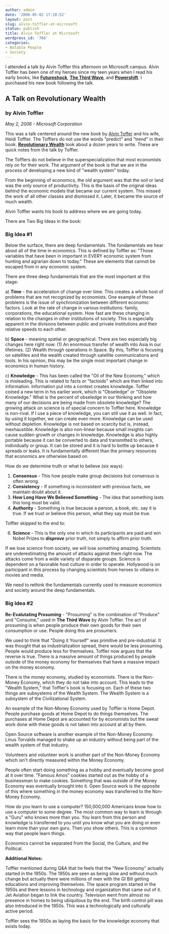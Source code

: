 ```yaml
---
author: admin
date: '2006-05-02 17:10:52'
layout: post
slug: alvin-toffler-at-microsoft
status: publish
title: Alvin Toffler at Microsoft
wordpress_id: '766'
categories:
- Notable People
- Society
---
```

I attended a talk by Alvin Toffler this afternoon on Microsoft campus. Alvin  Toffler has been one of my heroes since my teen years when I read his early  books, like <strong><a href="http://www.amazon.com/gp/product/0553277375/"> Futureshock</a></strong>, <strong><a href="http://www.amazon.com/gp/product/0553246984"> The Third Wave</a></strong>, and <strong> <a href="http://www.amazon.com/gp/product/0553292153/">Powershift</a></strong>. I  purchased his new book following the talk.
<h2>A Talk on Revolutionary Wealth</h2>
<h3>by Alvin Toffler</h3>
<em>May 2, 2006 - Microsoft Corporation</em>

This was a talk centered around the new book by <a href="http://www.amazon.com/gp/search/ref=nb_ss_gw/102-5052396-6163368?url=search-alias=aps&field-keywords=alvin+toffler&Go.x=20&Go.y=15"> Alvin Toffer</a> and his wife, Heidi Toffler. The Tofflers do not use the words  "predict" and "trend" in their book. <strong> <a href="http://www.amazon.com/gp/product/0375401741/">Revolutionary Wealth</a></strong>  took about a dozen years to write. These are quick notes from the talk by  Toffler.

The Tofflers do not believe in the superspecialization that most economists  rely on for their work. The argument of the book is that we are in the process  of developing a new kind of "wealth system" today.

From the beginning of economics, the old argument was that the soil or land  was the only source of productivity. This is the basis of the original ideas  behind the economic models that became our current system. This missed the work  of all other classes and dismissed it. Later, it became the source of much  wealth.

Alvin Toffler wants his book to address where we are going today.

There are Two Big Ideas in the book:
<h3>Big Idea #1</h3>
Below the surface, there are deep fundamentals. The fundamentals we hear  about all of the time in economics. This is defined by Toffler as: "Those  variables that have been in important in EVERY economic system from hunting and  agrarian down to today." These are elements that cannot be escaped from in any  economic system.

There are three deep fundamentals that are the most important at this stage:

a) <strong>Time</strong> - the acceleration of change over time. This creates a whole  host of problems that are not recognized by
economists. One example of these problems is the issue of synchronization  between different economic factors. Look at the rate of change in various  institutions: family, corporations, the educational system. How fast are these  changing in relation to the changes in other institutions of society. This is  especially apparent in the divisions between public and private institutions and  their relative speeds to each other.

b) <strong>Space</strong> - meaning spatial or geographical. There are two especially  big changes here right now: (1) An enormous transfer of wealth into Asia in our  lifetimes. (2) Wealth through operations in Space. By this, Toffler is focusing  on satellites and the wealth created through satellite communications and tools.  In his opinion, this may be the single most important change in economics in  human history.

c) <strong>Knowledge</strong> - This has been called the "Oil of the New Economy,"  which is misleading. This is related to facts or "factoids" which are then  linked into information. Information put into a context creates knowledge.  Toffler coined a new term in his earlier work, which is "Obseledge" or "Obsolete  Knowledge." What is the percent of obseledge in our thinking and how many of our  decisions are being made from obsolete knowledge? The growing attack on science  is of special concern to Toffler here. Knowledge is non-rival. If I use a piece  of knowledge, you can still use it as well. In fact, by using it together, we  can create even more. Knowledge can be used without depletion. Knowledge is not  based on scarcity but is, instead, inexhaustible. Knowledge is also non-linear  because small insights can cause sudden growth or changes in knowledge.  Knowledge is also highly portable because it can be converted to data and  transmitted to others, individually or group. It can be stored and it is hard to  bottle up because it spreads or leaks. It is fundamentally different than the  primary resources that economics are otherwise based on.

How do we determine truth or what to believe (six ways):
<ol>
	<li><strong>Consensus</strong> - This how people make group decisions but consensus is  	often wrong.</li>
	<li><strong>Consistency</strong> - If something is inconsistent with previous facts,  	we maintain doubt about it.</li>
	<li><strong>How Long Have We Believed Something</strong> - The idea that something  	lasts this long must be valid.</li>
	<li><strong>Authority</strong> - Something is true because a person, a book, etc. say  	it is true. If we trust or believe this person, what they say must be true.</li>
</ol>
Toffler skipped to the end to:
<ol start="6">
	<li><strong>Science</strong> - This is the only one in which its participants are paid  	and win Nobel Prizes to <em><strong>disprove</strong></em> prior truth, not simply to  	affirm prior truth.</li>
</ol>
If we lose science from society, we will lose something amazing. Scientists  are underestimating the amount of attacks against them right now. The attacks  come from a wide variety of disparate groups. Science is dependent on a  favorable host culture in order to operate. Hollywood is on participant in this  process by changing scientists from heroes to villains in movies and media.

We need to rethink the fundamentals currently used to measure economics and  society around the deep fundamentals.
<h3>Big Idea #2</h3>
<strong>Re-Evalutating Prosuming</strong> - "Prosuming" is the combination of "Produce"  and "Consume," used in <strong>The Third Wave</strong> by Alvin Toffler. The act of  prosuming is when people produce their own goods for their own consumption or  use. People doing this are prosumers.

We used to think that "Doing it Yourself" was primitive and pre-industrial.  It was thought that as industrialization spread, there would be less prosuming.  People would produce less for themselves. Toffler now argues that the reverse is  true. There is a massive amount of things produced by people outside of the  money economy for themselves that have a massive impact on the money economy.

There is the money economy, studied by economists. There is the Non-Money  Economy, which they do not take into account. This leads to the "Wealth System,"  that Toffler's book is focusing on. Each of these two things are subsystems of  the Wealth System. The Wealth System is a subsystem of the Civilizational  System.

An example of the Non-Money Economy used by Toffler is Home Depot. People  purchase goods at Home Depot to do things themselves. The purchases at Home  Depot are accounted for by economists but the sweat work done with these goods  is not taken into account at all by them.

Open Source software is another example of the Non-Money Economy. Linus  Torvalds managed to shake up an industry without being part of the wealth system  of that industry.

Volunteers and volunteer work is another part of the Non-Money Economy which  isn't directly measured within the Money Economy.

People often start doing something as a hobby and eventually become good at  it over time. "Famous Amos" cookies started out as the hobby of a businessman to  make cookies. Something that was outside of the Money Economy was eventually  brought into it. Open Source work is the opposite of this where something in the  money economy was transferred to the Non-Money Economy.

How do you learn to use a computer? 150,000,000 Americans know how to use a  computer to some degree. The most common way to learn is through a "Guru" who  knows more than you. You learn from this person and knowledge is transferred to  you until you know what you are doing or even learn more than your own guru.  Then you show others. This is a common way that people learn things.

Economics cannot be separated from the Social, the Culture, and the  Political.

<strong>Additional Notes:</strong>

Toffler mentioned during Q&A that he feels that the "New Economy" actually  started in the 1950s. The 1950s are seen as being slow and without much change  but actually there were millions of men with the GI Bill getting educations and  improving themselves. The space program started in the 1950s and there lessons  in technology and organization that came out of it. Jet Aviation began to link  the country. Television went from almost no presence in homes to being  ubiquitous by the end. The birth control pill was also introduced in the 1950s.  This was a technologically and culturally active period.

Toffler sees the 1950s as laying the basis for the knowledge economy that  exists today.
